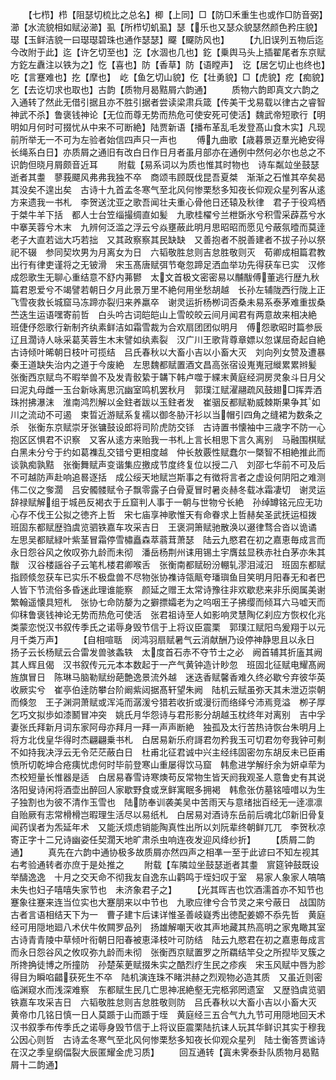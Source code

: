 <!-- { "loadSidebar": true } -->
　　【七栉】栉【阻瑟切梳比之总名】楖【上同】□【防□禾重生也或作□防音弼】瀄【水流貌相如赋泌瀄】虱【所栉切虮虱】瑟【乐也又瑟众貌瑟然颜色矜庄貌】璱【玉鲜洁貌一曰璱璱碧珠也通作瑟瑟】飋【飋防风也】
　　【九旧误列五物后迄今改附于此】迄【许乞切至也】汔【水涸也几也】釳【乗舆马头上插翟尾者东京赋方釳左纛注以铁为之】忔【喜也】防【香草】防【语瞠声】　讫【居乞切止也终也】吃【言蹇难也】扢【摩也】　屹【鱼乞切山貌】仡【壮勇貌】□【虎貌】疙【痴貌】　乞【去讫切求也取也】古韵【质物月曷黠屑六韵通】
　　质物六韵即真文六韵之入通转了然此无借引据且亦不胜引据者尝读梁肃兵箴【传美干戈易载以律古之睿智神武不杀】鲁褒钱神论【无位而尊无势而热危可使安死可使活】魏武帝短歌行【明明如月何时可掇忧从中来不可断絶】陆贾新语【播布革乱毛发登髙山食木实】凡现前所举无一不可为左验者始信四声只一声也
　　傅九曲歌【歳暮景迈羣光絶安得长绳系白日】亦质屑之通旧有改白日作日月者虽月部亦在通例中然何必尔也总之不识韵但晓月屑颇音近耳
　　附载【易系词以为质也惟其时物也　诗车粼竝坐鼓瑟逝者其耋　蓼莪飃风弗弗我独不卒　商颂韦顾既伐昆吾夏桀　渐渐之石惟其卒矣曷其没矣不遑出矣　古诗十九首孟冬寒气至北风何惨栗愁多知夜长仰观众星列客从逺方来遗我一书札　李贺送沈亚之歌吾闻壮夫重心骨他日还辕及秋律　君子于役鸡栖于桀牛羊下括　都人士台笠缁撮绸直如髪　九歌桂櫂兮兰枻斲氷兮积雪采薜荔兮水中搴芙蓉兮木末　九辨何泛滥之浮云兮焱壅蔽此明月思昭昭而愿见兮蔽氛曀而莫逹　老子大直若诎大巧若拙　又其政察察其民缺缺　又善抱者不脱善建者不拔子孙以祭祀不辍　参同契坎男为月离女为日　六韬敬胜怠则吉怠胜敬则灭　荀卿成相篇君教出行有律吏谨将之无铍滑　宋玉髙唐赋弭节奄忽蹄足洒血举功先得获车已实　汉修成怨歌生无聊心重结意不舒内茀鬰　太文首极文密密易以黼黻傅董逃行歴九秋篇君恩爱兮不竭譬若朝日夕月此景万里不絶何用坐愁胡越　长孙左辅陇西行陇上正飞雪夜救长城窟马冻蹄亦裂归来养羸卒　谢灵运折杨栁词否桑未易系泰茅难重拔桑苎迭生运语嘿寄前哲　白头吟古词皑皑山上雪皎皎云间月闻君有两意故来相决絶　班倢伃怨歌行新制齐纨素鲜洁如霜雪裁为合欢扇团团似明月　傅怨歌昭时篇参辰辽且濶诗人咏采葛芙蓉生木末譬如纨素裂　汉广川王歌背尊章嫖以忽谋屈奇起自絶　古诗倾叶晞朝日枝叶可揽结　吕氏春秋以大畜小吉以小畜大灭　刘向列女赞及遭暴秦王道缺失治内之道于今废絶　左思魏都赋置酒文昌高张宿设嵬嵬冠縰累累辫髪　张衡西京赋鸟不暇举兽不及发青骹絷于韝下韩卢噬于緤末黄庭经洞房灵象斗日月父曰泥丸母雌一玉台新咏离思沉幽室鸣机罢秋月　郭璞江赋濯翮疏风鼓翅□挥弄洒珠拊拂瀑沫　淮南鸿烈解以金鉒者跋以玉鉒者发　崔骃反都赋勒威棘斯果争其如川之流动不可遏　束晢近游赋系复襦以御冬胁汗衫以当帽引四角之缝裙为数条之杀　张衡东京赋崇牙张镛鼓设郎将司阶虎防交铩　古诗置书懐袖中三歳字不防一心抱区区惧君不识察　又客从逺方来贻我一书札上言长相思下言久离别　马融围棋赋白黑未分兮于约如葛襍乱交错兮更相度越　仲长敖覈性赋蠢尔一槩智不相絶推此而谈孰痴孰黠　张衡舞赋声变谐集应撽成节度终复位以授二八　刘邵七华前不可及后不可越防声赴响追晷逐括　成公绥天地赋岂斯事之有徴将言者之虚设何阴阳之难测伟二仪之奓濶　吕安髑髅赋令子飘零露子白骨夏冒时暑炎赫冬载冰霜凄切　谢灵运辞禄赋解组于城邑反褐衣于丘窟判人事于一朝与世物兮长絶　孙绰罇铭元应无功心存不伐王公拟之徳齐上哲　宋七庙享神歌惟天有命眷求上哲赫矣圣武抚运桓拨　班固东都赋歴驺虞览驷铁嘉车攻采吉日　王褒洞箫赋驰散涣以逫律骛合沓以诡谲　左思吴都赋緑叶紫茎冒霜停雪橚矗森萃蓊茸萧瑟　陆云九愍君在初之嘉恵毎成言而永日怨谷风之攸叹弥九龄而未彻　潘岳杨荆州诔用锡土宇膺兹显秩赤社白茅亦朱其黻　汉谷楼謡谷子云笔札楼君卿喉舌　张衡南都赋砏汾輣轧漻泪淢汨　班固东都赋指顾倐忽获车已实乐不极盘兽不尽物张协襍诗瓴甋夸璠璵鱼目笑明月阳春无和者巴人皆下节流俗多昏迷此理谁能察　颜延之赠王太常诗豫往非欢歇悲来非乐阕属美谢繁翰遥懐具短札　张协七命防嫠为之擗摽孀老为之呜咽王子拂缨而倾耳六马嘘天而仰秣鲁褒钱神论无势而热危可使活　张君祖诗至人如影响灵慧陶亿刹应方恢权化兆类蒙恋悦汉书叙传季氏之诺辱身毁节信于上将议臣震栗　郭璞江赋阳鸟爰翔于以元月千类万声】
　　【自相喧聒　闵鸿羽扇赋暑气云消献酬乃设停神静思且以永日　扬子云长杨赋云合雷发兽骇螽轶　太度首石赤不夺节士之必　阙首辅其折廅其阙其人辉且偈　汉书叙传元元本本数起于一产气黄钟造计眇忽　班固北征赋电耀髙阙旌旗冒日　陈琳马脑勒赋纷葩艶逸景流外越　迷迭香赋馨香难久终必歇兮弃彼华英收厥实兮　崔亭伯逹防攀台阶阚紫闼据髙轩望朱阙　陆机云赋虽弥天其未泄迈崇朝而倏忽　王子渊洞萧赋或浑沌而潺湲兮猎若收折或漫衍而络绎兮沛焉竞溢　栁子厚乞巧文拟歩如漆鬭冒冲突　姚氏月华怨诗与君形影分胡越玉枕终年对离别　吉中孚妻张氏拜新月词东家阿母亦拜月一拜一声声断絶　独孤及太行苦热诗恢台朱明月上将方北伐皇华得时杰翩翩乗书札　白居易新乐府謌君勿矜我玉可切君勿夸我钟可刜不如持我决浮云无令茫茫蔽白日　杜甫北征君诚中兴主经纬固密勿东胡反未已臣甫愤所切乾坤合疮痍忧虑何时毕前登寒山重屡得饮马窟　韩愈进学解纡余为妍卓荦为杰校短量长惟器是适　白居易春雪诗寒燠苟反常物生皆天阏我观圣人意鲁史有其说　洛阳叟诗闲将酒壶出醉回人家歇野食或烹鲜寓眠多拥褐　韩愈张仿墓铭噎唶以为生子独割也为彼不清作玉雪也　陆防奉训袭美吴中苦雨天与意绪拙百经无一逹凛凛自贻厥有志常榾榾岂暇理生活尽以易纸札　白居易对酒诗东岳前后魂北邙新旧骨复闻药误者为炁延年术　又能沃烦虑销能陶真性出所以刘阮辈终朝鲜兀兀　李贺秋凉寄正字十二兄诗幽姿任契濶天地旷肃杀虫响连夜发迎风绛纱折】
　　【质屑二韵通】
　　真先在六韵中通协极多故质屑亦然四声之相凖一至于此谚曰不知左视其右考验通转者亦庶于是处推之
　　附载【车隣竝坐鼓瑟逝者其耋　賔筵钟鼓既设举醻逸逸　十月之交天命不彻我友自逸东山鹳鸣于垤妇叹于室　易家人象家人嗃嗃未失也妇子嘻嘻失家节也　未济象君子之】
　　【光其晖吉也饮酒濡首亦不知节也　蹇象往蹇来连当位实也大蹇朋来以中节也　九歌应律兮合节灵之来兮蔽日　战国防古者言语相结天下为一　曹子建卞后诔详惟圣善岐嶷秀出徳配姜嫄不忝先哲　黄庭经可用隠地廻八术伏牛攸闗罗品列　扬雄解嘲天收其声地藏其热高明之家鬼瞰其室　古诗青青陵中草倾叶衔朝日阳春被恵泽枝叶可防结　陆云九愍君在初之嘉恵毎成言而永日怨谷风之攸叹弥九龄而未彻　张衡西京赋置罗之所羂结竿殳之所揑毕叉簇之所搀捔徒博之所撞防　孙楚茱茰赋掇朱实之酷烈疗生民之疹疾　宋玉风赋中唇为胗得目为瞬啗齰获死生不卒　陆机演连珠不睹洪赫之烈观物必造其质　又虽近则密临渊窥水而浅深难察　东都赋生民几亡思神冺絶壑无完柩郛罔遗室　又歴驺虞览驷铁嘉车攻采吉日　六韬敬胜怠则吉怠胜敬则防　吕氏春秋以大畜小吉以小畜大灭　黄帝巾几铭日慎一日人莫踬于山而踬于垤　黄庭经三五合气九九节可用隠地回天术　汉书叙季布传季氏之诺辱身毁节信于上将议臣震栗陆抗诔人玩其华鲜识其实于穆我公因心则哲　古诗孟冬寒气至北风何惨栗愁多知夜长仰观众星列　陆士衡答贾谧诗在汉之季皇纲偪裂大辰匿耀金虎习质】
　　回互通转【寘未霁泰卦队质物月曷黠屑十二韵通】
